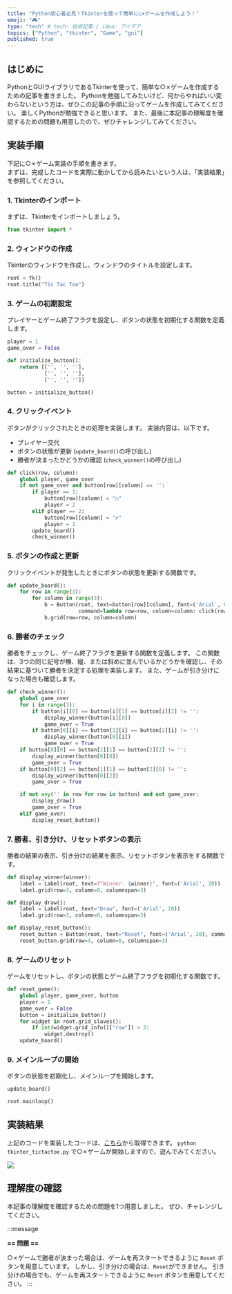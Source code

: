 ```yaml
---
title: "Python初心者必見！Tkinterを使って簡単に○✗ゲームを作成しよう！"
emoji: "🎮"
type: "tech" # tech: 技術記事 / idea: アイデア
topics: ["Python", "tkinter", "Game", "gui"]
published: true
---
```


## はじめに

PythonとGUIライブラリであるTkinterを使って、簡単な○✗ゲームを作成するための記事を書きました。
Pythonを勉強してみたいけど、何からやればいい変わらないという方は、ぜひこの記事の手順に沿ってゲームを作成してみてください。
楽しくPythonが勉強できると思います。
また、最後に本記事の理解度を確認するための問題も用意したので、ぜひチャレンジしてみてください。

## 実装手順

下記に○✗ゲーム実装の手順を書きます。  
まずは、完成したコードを実際に動かしてから読みたいという人は、「実装結果」を参照してください。  

### 1. Tkinterのインポート

まずは、Tkinterをインポートしましょう。

```python
from tkinter import *
```

### 2. ウィンドウの作成

Tkinterのウィンドウを作成し、ウィンドウのタイトルを設定します。

```python
root = Tk()
root.title("Tic Tac Toe")
```

### 3. ゲームの初期設定

プレイヤーとゲーム終了フラグを設定し、ボタンの状態を初期化する関数を定義します。

```python
player = 1
game_over = False

def initialize_button():
    return [['', '', ''],
            ['', '', ''],
            ['', '', '']]

button = initialize_button()
```

### 4. クリックイベント

ボタンがクリックされたときの処理を実装します。
実装内容は、以下です。

* プレイヤー交代
* ボタンの状態が更新 (`update_board()`の呼び出し)
* 勝者が決まったかどうかの確認 (`check_winner()`の呼び出し)

```python
def click(row, column):
    global player, game_over
    if not game_over and button[row][column] == '':
        if player == 1:
            button[row][column] = "○"
            player = 2
        elif player == 2:
            button[row][column] = "✗"
            player = 1
        update_board()
        check_winner()
```

### 5. ボタンの作成と更新

クリックイベントが発生したときにボタンの状態を更新する関数です。

```python
def update_board():
    for row in range(3):
        for column in range(3):
            b = Button(root, text=button[row][column], font=('Arial', 60), width=3, height=1,
                       command=lambda row=row, column=column: click(row, column))
            b.grid(row=row, column=column)
```

### 6. 勝者のチェック

勝者をチェックし、ゲーム終了フラグを更新する関数を定義します。
この関数は、3つの同じ記号が横、縦、または斜めに並んでいるかどうかを確認し、その結果に基づいて勝者を決定する処理を実装します。
また、ゲームが引き分けになった場合も確認します。

```python
def check_winner():
    global game_over
    for i in range(3):
        if button[i][0] == button[i][1] == button[i][2] != '':
            display_winner(button[i][0])
            game_over = True
        if button[0][i] == button[1][i] == button[2][i] != '':
            display_winner(button[0][i])
            game_over = True
    if button[0][0] == button[1][1] == button[2][2] != '':
        display_winner(button[0][0])
        game_over = True
    if button[0][2] == button[1][1] == button[2][0] != '':
        display_winner(button[0][2])
        game_over = True

    if not any('' in row for row in button) and not game_over:
        display_draw()
        game_over = True
    elif game_over:
        display_reset_button()
```

### 7. 勝者、引き分け、リセットボタンの表示

勝者の結果の表示、引き分けの結果を表示、リセットボタンを表示をする関数です。

```python
def display_winner(winner):
    label = Label(root, text=f"Winner: {winner}", font=('Arial', 20))
    label.grid(row=3, column=0, columnspan=3)

def display_draw():
    label = Label(root, text="Draw", font=('Arial', 20))
    label.grid(row=3, column=0, columnspan=3)

def display_reset_button():
    reset_button = Button(root, text="Reset", font=('Arial', 20), command=reset_game)
    reset_button.grid(row=4, column=0, columnspan=3)
```

### 8. ゲームのリセット

ゲームをリセットし、ボタンの状態とゲーム終了フラグを初期化する関数です。

```python
def reset_game():
    global player, game_over, button
    player = 1
    game_over = False
    button = initialize_button()
    for widget in root.grid_slaves():
        if int(widget.grid_info()["row"]) > 2:
            widget.destroy()
    update_board()
```

### 9. メインループの開始

ボタンの状態を初期化し、メインループを開始します。

```python
update_board()

root.mainloop()
```

## 実装結果

上記のコードを実装したコードは、[こちら](https://github.com/yagiyuki/zenn/blob/e812f12/python/tkinter_tictactoe.py)から取得できます。
`python tkinter_tictactoe.py` で○✗ゲームが開始しますので、遊んでみてください。

![](/images/tkinter_tictactoe.png)

## 理解度の確認

本記事の理解度を確認するための問題を1つ用意しました。
ぜひ、チャレンジしてください。

:::message 

**== 問題 ==**

○✗ゲームで勝者が決まった場合は、ゲームを再スタートできるように `Reset` ボタンを用意しています。
しかし、引き分けの場合は、`Reset`ができません。
引き分けの場合でも、ゲームを再スタートできるように `Reset` ボタンを用意してください。
:::
